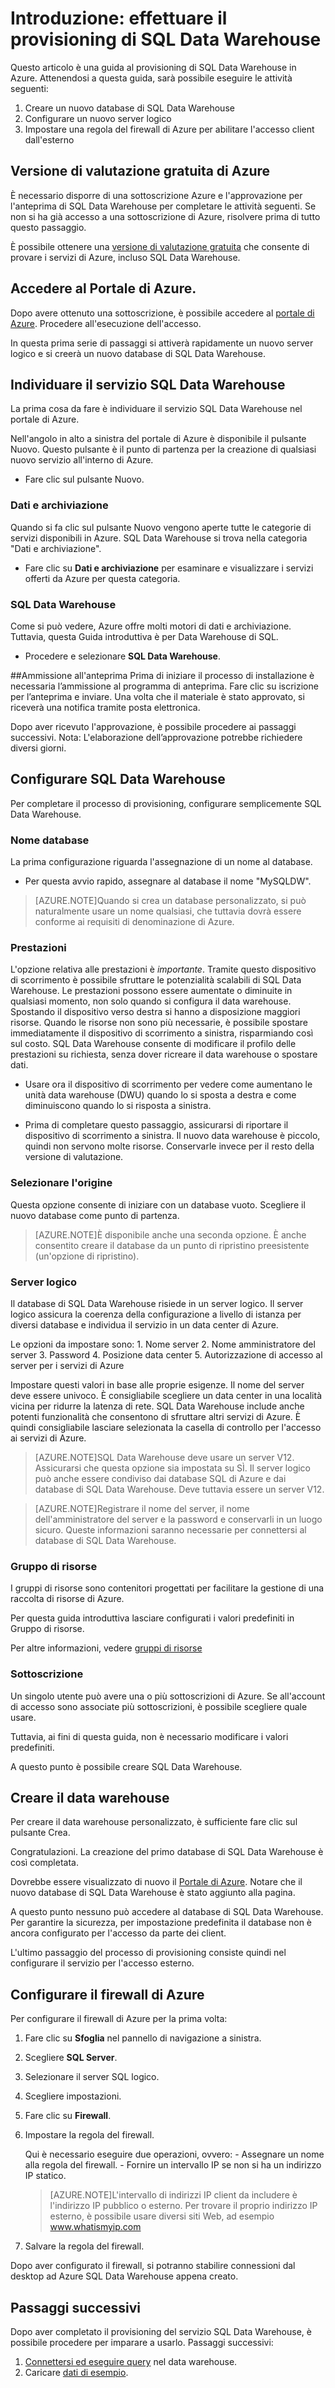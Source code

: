 <properties
   pageTitle="Introduzione: effettuare il provisioning di SQL Data Warehouse | Microsoft Azure"
   description="Eseguire il provisioning di SQL Data Warehouse attenendosi ai passaggi e alle linee guida seguenti."
   services="sql-data-warehouse"
   documentationCenter="NA"
   authors="lodipalm"
   manager="barbkess"
   editor=""/>

<tags
   ms.service="sql-data-warehouse"
   ms.devlang="NA"
   ms.topic="hero-article"
   ms.tgt_pltfrm="NA"
   ms.workload="data-services"
   ms.date="09/09/2015"
   ms.author="JRJ@BigBangData.co.uk;barbkess"/>

# Introduzione: effettuare il provisioning di SQL Data Warehouse #

Questo articolo è una guida al provisioning di SQL Data Warehouse in Azure. Attenendosi a questa guida, sarà possibile eseguire le attività seguenti:

1. Creare un nuovo database di SQL Data Warehouse
2. Configurare un nuovo server logico
3. Impostare una regola del firewall di Azure per abilitare l'accesso client dall'esterno

## Versione di valutazione gratuita di Azure ##
È necessario disporre di una sottoscrizione Azure e l'approvazione per l'anteprima di SQL Data Warehouse per completare le attività seguenti. Se non si ha già accesso a una sottoscrizione di Azure, risolvere prima di tutto questo passaggio.

È possibile ottenere una [versione di valutazione gratuita][] che consente di provare i servizi di Azure, incluso SQL Data Warehouse.


## Accedere al Portale di Azure. ##

Dopo avere ottenuto una sottoscrizione, è possibile accedere al [portale di Azure][]. Procedere all'esecuzione dell'accesso.

In questa prima serie di passaggi si attiverà rapidamente un nuovo server logico e si creerà un nuovo database di SQL Data Warehouse.

## Individuare il servizio SQL Data Warehouse

La prima cosa da fare è individuare il servizio SQL Data Warehouse nel portale di Azure.

Nell'angolo in alto a sinistra del portale di Azure è disponibile il pulsante Nuovo. Questo pulsante è il punto di partenza per la creazione di qualsiasi nuovo servizio all'interno di Azure.

- Fare clic sul pulsante Nuovo.

### Dati e archiviazione

Quando si fa clic sul pulsante Nuovo vengono aperte tutte le categorie di servizi disponibili in Azure. SQL Data Warehouse si trova nella categoria "Dati e archiviazione".

- Fare clic su **Dati e archiviazione** per esaminare e visualizzare i servizi offerti da Azure per questa categoria.

### SQL Data Warehouse

Come si può vedere, Azure offre molti motori di dati e archiviazione. Tuttavia, questa Guida introduttiva è per Data Warehouse di SQL.

- Procedere e selezionare **SQL Data Warehouse**. 

##Ammissione all'anteprima
Prima di iniziare il processo di installazione è necessaria l’ammissione al programma di anteprima. Fare clic su iscrizione per l’anteprima e inviare. Una volta che il materiale è stato approvato, si riceverà una notifica tramite posta elettronica.

Dopo aver ricevuto l'approvazione, è possibile procedere ai passaggi successivi. Nota: L'elaborazione dell’approvazione potrebbe richiedere diversi giorni.

## Configurare SQL Data Warehouse

Per completare il processo di provisioning, configurare semplicemente SQL Data Warehouse.


### Nome database

La prima configurazione riguarda l'assegnazione di un nome al database.



- Per questa avvio rapido, assegnare al database il nome "MySQLDW".


> [AZURE.NOTE]Quando si crea un database personalizzato, si può naturalmente usare un nome qualsiasi, che tuttavia dovrà essere conforme ai requisiti di denominazione di Azure.

### Prestazioni

L'opzione relativa alle prestazioni è *importante*. Tramite questo dispositivo di scorrimento è possibile sfruttare le potenzialità scalabili di SQL Data Warehouse. Le prestazioni possono essere aumentate o diminuite in qualsiasi momento, non solo quando si configura il data warehouse. Spostando il dispositivo verso destra si hanno a disposizione maggiori risorse. Quando le risorse non sono più necessarie, è possibile spostare immediatamente il dispositivo di scorrimento a sinistra, risparmiando così sul costo. SQL Data Warehouse consente di modificare il profilo delle prestazioni su richiesta, senza dover ricreare il data warehouse o spostare dati.

- Usare ora il dispositivo di scorrimento per vedere come aumentano le unità data warehouse (DWU) quando lo si sposta a destra e come diminuiscono quando lo si risposta a sinistra.

- Prima di completare questo passaggio, assicurarsi di riportare il dispositivo di scorrimento a sinistra. Il nuovo data warehouse è piccolo, quindi non servono molte risorse. Conservarle invece per il resto della versione di valutazione.

### Selezionare l'origine

Questa opzione consente di iniziare con un database vuoto. Scegliere il nuovo database come punto di partenza.

> [AZURE.NOTE]È disponibile anche una seconda opzione. È anche consentito creare il database da un punto di ripristino preesistente (un'opzione di ripristino).

### Server logico

Il database di SQL Data Warehouse risiede in un server logico. Il server logico assicura la coerenza della configurazione a livello di istanza per diversi database e individua il servizio in un data center di Azure.

Le opzioni da impostare sono: 1. Nome server 2. Nome amministratore del server 3. Password 4. Posizione data center 5. Autorizzazione di accesso al server per i servizi di Azure

Impostare questi valori in base alle proprie esigenze. Il nome del server deve essere univoco. È consigliabile scegliere un data center in una località vicina per ridurre la latenza di rete. SQL Data Warehouse include anche potenti funzionalità che consentono di sfruttare altri servizi di Azure. È quindi consigliabile lasciare selezionata la casella di controllo per l'accesso ai servizi di Azure.

> [AZURE.NOTE]SQL Data Warehouse deve usare un server V12. Assicurarsi che questa opzione sia impostata su SÌ. Il server logico può anche essere condiviso dai database SQL di Azure e dai database di SQL Data Warehouse. Deve tuttavia essere un server V12.

> [AZURE.NOTE]Registrare il nome del server, il nome dell'amministratore del server e la password e conservarli in un luogo sicuro. Queste informazioni saranno necessarie per connettersi al database di SQL Data Warehouse.

### Gruppo di risorse
I gruppi di risorse sono contenitori progettati per facilitare la gestione di una raccolta di risorse di Azure.

Per questa guida introduttiva lasciare configurati i valori predefiniti in Gruppo di risorse.

Per altre informazioni, vedere [gruppi di risorse](../azure-portal/resource-group-portal.md)

### Sottoscrizione
Un singolo utente può avere una o più sottoscrizioni di Azure. Se all'account di accesso sono associate più sottoscrizioni, è possibile scegliere quale usare.

Tuttavia, ai fini di questa guida, non è necessario modificare i valori predefiniti.

A questo punto è possibile creare SQL Data Warehouse.

## Creare il data warehouse ##
Per creare il data warehouse personalizzato, è sufficiente fare clic sul pulsante Crea.

Congratulazioni. La creazione del primo database di SQL Data Warehouse è così completata.

Dovrebbe essere visualizzato di nuovo il [Portale di Azure][]. Notare che il nuovo database di SQL Data Warehouse è stato aggiunto alla pagina.


A questo punto nessuno può accedere al database di SQL Data Warehouse. Per garantire la sicurezza, per impostazione predefinita il database non è ancora configurato per l'accesso da parte dei client.

L'ultimo passaggio del processo di provisioning consiste quindi nel configurare il servizio per l'accesso esterno.

## Configurare il firewall di Azure ##

Per configurare il firewall di Azure per la prima volta:

1. Fare clic su **Sfoglia** nel pannello di navigazione a sinistra.

2. Scegliere **SQL Server**.

3. Selezionare il server SQL logico.

4. Scegliere impostazioni.

5. Fare clic su **Firewall**.

6. Impostare la regola del firewall.

    Qui è necessario eseguire due operazioni, ovvero: - Assegnare un nome alla regola del firewall. - Fornire un intervallo IP se non si ha un indirizzo IP statico.

    > [AZURE.NOTE]L'intervallo di indirizzi IP client da includere è l'indirizzo IP pubblico o esterno. Per trovare il proprio indirizzo IP esterno, è possibile usare diversi siti Web, ad esempio <a href="http://www.whatismyip.com" target="\_blank">www.whatismyip.com</a>

7. Salvare la regola del firewall.


Dopo aver configurato il firewall, si potranno stabilire connessioni dal desktop ad Azure SQL Data Warehouse appena creato.

## Passaggi successivi

Dopo aver completato il provisioning del servizio SQL Data Warehouse, è possibile procedere per imparare a usarlo. Passaggi successivi:

1. [Connettersi ed eseguire query][] nel data warehouse.
2. Caricare [dati di esempio].

<!--Image references-->


<!-- Articles -->
[Connettersi ed eseguire query]: sql-data-warehouse-get-started-connect-query.md
[dati di esempio]: ./sql-data-warehouse-get-started-load-samples.md

<!--External links-->
[versione di valutazione gratuita]: https://azure.microsoft.com/it-IT/pricing/free-trial/
[portale di Azure]: https://portal.azure.com/

<!---HONumber=Sept15_HO3-->